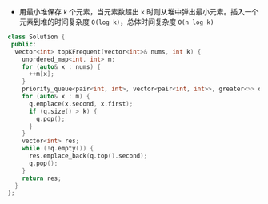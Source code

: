 * 用最小堆保存 `k` 个元素，当元素数超出 `k` 时则从堆中弹出最小元素。插入一个元素到堆的时间复杂度 `O(log k)`，总体时间复杂度 `O(n log k)`

```cpp
class Solution {
 public:
  vector<int> topKFrequent(vector<int>& nums, int k) {
    unordered_map<int, int> m;
    for (auto& x : nums) {
      ++m[x];
    }
    priority_queue<pair<int, int>, vector<pair<int, int>>, greater<>> q;
    for (auto& x : m) {
      q.emplace(x.second, x.first);
      if (q.size() > k) {
        q.pop();
      }
    }
    vector<int> res;
    while (!q.empty()) {
      res.emplace_back(q.top().second);
      q.pop();
    }
    return res;
  }
};
```
